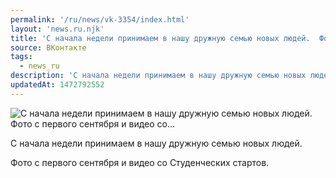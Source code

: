 ```yaml
---
permalink: '/ru/news/vk-3354/index.html'
layout: 'news.ru.njk'
title: 'С начала недели принимаем в нашу дружную семью новых людей.  Фото с первого сентября и видео со…'
source: ВКонтакте
tags:
  - news_ru
description: 'С начала недели принимаем в нашу дружную семью новых людей.  Фото с первого сентября и видео со…'
updatedAt: 1472792552
---
```

![С начала недели принимаем в нашу дружную семью новых людей.  Фото с первого сентября и видео со…](https://sun9-29.userapi.com/impf/c631419/v631419216/48e16/lCUqZTnVEj4.jpg?size=1280x689&quality=96&sign=501f10973b929c2a254c12e9ee68c8e3&c_uniq_tag=BdID-86V6DwMNwjOHs-v_-ahlQDq8P8k-161dlxl70s&type=album)

С начала недели принимаем в нашу дружную семью новых людей.

Фото с первого сентября и видео со Студенческих стартов.
